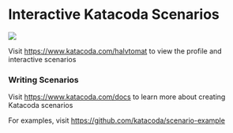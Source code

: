 # Interactive Katacoda Scenarios

[![](http://shields.katacoda.com/katacoda/halvtomat/count.svg)](https://www.katacoda.com/halvtomat "Get your profile on Katacoda.com")

Visit https://www.katacoda.com/halvtomat to view the profile and interactive scenarios

### Writing Scenarios
Visit https://www.katacoda.com/docs to learn more about creating Katacoda scenarios

For examples, visit https://github.com/katacoda/scenario-example
